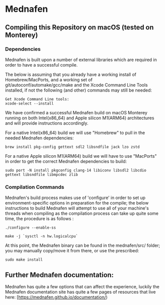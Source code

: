 # Mednafen

## Compiling this Repository on macOS (tested on Monterey)

### Dependencies

Mednafen is built upon a number of external libraries which are required in order to have a successful compile.

The below is assuming that you already have a working install of Homebrew/MacPorts, and a working set of git/autoconf/automake/gcc/make and the Xcode Command Line Tools installed,
if not the following (and other) commands may still be needed:

```
Get Xcode Command Line tools:
xcode-select --install
```

We have confirmed a successful Mednafen build on macOS Monterey running on both Intel(x86_64) and Apple silicon M1(ARM64) architectures and will provide instructions accordingly.

For a native Intel(x86_64) build we will use "Homebrew" to pull in the needed Mednafen dependencies:
```
brew install pkg-config gettext sdl2 libsndfile jack lzo zstd 
```

For a native Apple silicon M1(ARM64) build we will have to use "MacPorts" in order to get the correct Mednafen dependencies to build:  
```
sudo port -N install pkgconfig clang-14 libiconv libsdl2 libcdio gettext libsndfile libmpcdec zlib  
```

### Compilation Commands

Mednafen's build process makes use of 'configure' in order to set up environment-specific options in preparation
for the compile; the below instructions to build Mednafen will attempt to use all of your machine's threads when compiling as the compilation process can take up quite some time, the procedure is as follows :

```
./configure --enable-ss

make -j `sysctl -n hw.logicalcpu`
```

At this point, the Mednafen binary can be found in the mednafen/src/ folder; you may manually copy/move it
from there, or use the prescribed:
```
sudo make install
```

## Further Mednafen documentation:

Mednafen has quite a few options that can affect the experience, luckily the Mednafen documentation site has quite a few pages of resources that live here:
[https://mednafen.github.io/documentation/)
